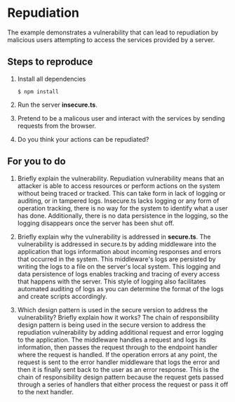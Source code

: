 # Repudiation

The example demonstrates a vulnerability that can lead to repudiation by malicious users attempting to access the services provided by a server.

## Steps to reproduce

1. Install all dependencies

    `$ npm install`

2. Run the server __insecure.ts__.

3. Pretend to be a malicous user and interact with the services by sending requests from the browser.

4. Do you think your actions can be repudiated?

## For you to do

1. Briefly explain the vulnerability.
Repudiation vulnerability means that an attacker is able to access resources or perform actions on the system without being traced or tracked. This can take form in lack of logging or auditing, or in tampered logs. Insecure.ts lacks logging or any form of operation tracking, there is no way for the system to identify what a user has done. Additionally, there is no data persistence in the logging, so the logging disappears once the server has been shut off.

2. Briefly explain why the vulnerability is addressed in __secure.ts__.
The vulnerability is addressed in secure.ts by adding middleware into the application that logs information about incoming responses and errors that occurred in the system. This middleware's logs are persisted by writing the logs to a file on the server's local system. This logging and data persistence of logs enables tracking and tracing of every access that happens with the server. This style of logging also facilitates automated auditing of logs as you can determine the format of the logs and create scripts accordingly.

3. Which design pattern is used in the secure version to address the vulnerability? Briefly explain how it works?
The chain of responsibility design pattern is being used in the secure version to address the repudiation vulnerability by adding additional request and error logging to the application. The middleware handles a request and logs its information, then passes the request through to the endpoint handler where the request is handled. If the operation errors at any point, the request is sent to the error handler middleware that logs the error and then it is finally sent back to the user as an error response. This is the chain of responsibility design pattern because the request gets passed through a series of handlers that either process the request or pass it off to the next handler.